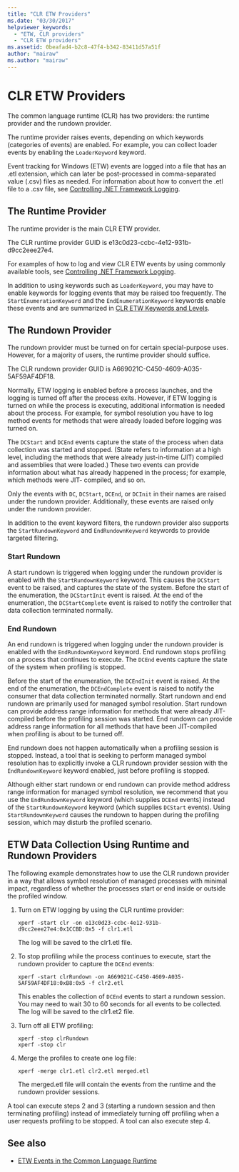 ```yaml
---
title: "CLR ETW Providers"
ms.date: "03/30/2017"
helpviewer_keywords: 
  - "ETW, CLR providers"
  - "CLR ETW providers"
ms.assetid: 0beafad4-b2c8-47f4-b342-83411d57a51f
author: "mairaw"
ms.author: "mairaw"
---
```

# CLR ETW Providers
The common language runtime (CLR) has two providers: the runtime provider and the rundown provider.  
  
 The runtime provider raises events, depending on which keywords (categories of events) are enabled. For example, you can collect loader events by enabling the `LoaderKeyword` keyword.  
  
 Event tracking for Windows (ETW) events are logged into a file that has an .etl extension, which can later be post-processed in comma-separated value (.csv) files as needed. For information about how to convert the .etl file to a .csv file, see [Controlling .NET Framework Logging](../../../docs/framework/performance/controlling-logging.md).  
  
## The Runtime Provider  
 The runtime provider is the main CLR ETW provider.  
  
 The CLR runtime provider GUID is e13c0d23-ccbc-4e12-931b-d9cc2eee27e4.  
  
 For examples of how to log and view CLR ETW events by using commonly available tools, see [Controlling .NET Framework Logging](../../../docs/framework/performance/controlling-logging.md).  
  
 In addition to using keywords such as `LoaderKeyword`, you may have to enable keywords for logging events that may be raised too frequently. The `StartEnumerationKeyword` and the `EndEnumerationKeyword` keywords enable these events and are summarized in [CLR ETW Keywords and Levels](../../../docs/framework/performance/clr-etw-keywords-and-levels.md).  
  
## The Rundown Provider  
 The rundown provider must be turned on for certain special-purpose uses. However, for a majority of users, the runtime provider should suffice.  
  
 The CLR rundown provider GUID is A669021C-C450-4609-A035-5AF59AF4DF18.  
  
 Normally, ETW logging is enabled before a process launches, and the logging is turned off after the process exits. However, if ETW logging is turned on while the process is executing, additional information is needed about the process. For example, for symbol resolution you have to log method events for methods that were already loaded before logging was turned on.  
  
 The `DCStart` and `DCEnd` events capture the state of the process when data collection was started and stopped. (State refers to information at a high level, including the methods that were already just-in-time (JIT) compiled and assemblies that were loaded.) These two events can provide information about what has already happened in the process; for example, which methods were JIT- compiled, and so on.  
  
 Only the events with `DC`, `DCStart`, `DCEnd`, or `DCInit` in their names are raised under the rundown provider. Additionally, these events are raised only under the rundown provider.  
  
 In addition to the event keyword filters, the rundown provider also supports the `StartRundownKeyword` and `EndRundownKeyword` keywords to provide targeted filtering.  
  
### Start Rundown  
 A start rundown is triggered when logging under the rundown provider is enabled with the `StartRundownKeyword` keyword. This causes the `DCStart` event to be raised, and captures the state of the system. Before the start of the enumeration, the `DCStartInit` event is raised. At the end of the enumeration, the `DCStartComplete` event is raised to notify the controller that data collection terminated normally.  
  
### End Rundown  
 An end rundown is triggered when logging under the rundown provider is enabled with the `EndRundownKeyword` keyword. End rundown stops profiling on a process that continues to execute. The `DCEnd` events capture the state of the system when profiling is stopped.  
  
 Before the start of the enumeration, the `DCEndInit` event is raised. At the end of the enumeration, the `DCEndComplete` event is raised to notify the consumer that data collection terminated normally. Start rundown and end rundown are primarily used for managed symbol resolution. Start rundown can provide address range information for methods that were already JIT-compiled before the profiling session was started. End rundown can provide address range information for all methods that have been JIT-compiled when profiling is about to be turned off.  
  
 End rundown does not happen automatically when a profiling session is stopped. Instead, a tool that is seeking to perform managed symbol resolution has to explicitly invoke a CLR rundown provider session with the `EndRundownKeyword` keyword enabled, just before profiling is stopped.  
  
 Although either start rundown or end rundown can provide method address range information for managed symbol resolution, we recommend that you use the `EndRundownKeyword` keyword (which supplies `DCEnd` events) instead of the `StartRundownKeyword` keyword (which supplies `DCStart` events). Using `StartRundownKeyword` causes the rundown to happen during the profiling session, which may disturb the profiled scenario.  
  
## ETW Data Collection Using Runtime and Rundown Providers  
 The following example demonstrates how to use the CLR rundown provider in a way that allows symbol resolution of managed processes with minimal impact, regardless of whether the processes start or end inside or outside the profiled window.  
  
1.  Turn on ETW logging by using the CLR runtime provider:  
  
    ```  
    xperf -start clr -on e13c0d23-ccbc-4e12-931b-d9cc2eee27e4:0x1CCBD:0x5 -f clr1.etl      
    ```  
  
     The log will be saved to the clr1.etl file.  
  
2.  To stop profiling while the process continues to execute, start the rundown provider to capture the `DCEnd` events:  
  
    ```  
    xperf -start clrRundown -on A669021C-C450-4609-A035-5AF59AF4DF18:0xB8:0x5 -f clr2.etl      
    ```  
  
     This enables the collection of `DCEnd` events to start a rundown session. You may need to wait 30 to 60 seconds for all events to be collected. The log will be saved to the clr1.et2 file.  
  
3.  Turn off all ETW profiling:  
  
    ```  
    xperf -stop clrRundown   
    xperf -stop clr  
    ```  
  
4.  Merge the profiles to create one log file:  
  
    ```  
    xperf -merge clr1.etl clr2.etl merged.etl  
    ```  
  
     The merged.etl file will contain the events from the runtime and the rundown provider sessions.  
  
 A tool can execute steps 2 and 3 (starting a rundown session and then terminating profiling) instead of immediately turning off profiling when a user requests profiling to be stopped. A tool can also execute step 4.  
  
## See also

- [ETW Events in the Common Language Runtime](../../../docs/framework/performance/etw-events-in-the-common-language-runtime.md)
